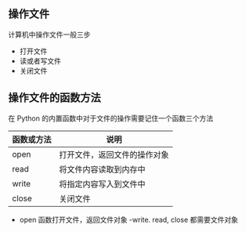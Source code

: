 
## 操作文件

计算机中操作文件一般三步

- 打开文件
- 读或者写文件
- 关闭文件

## 操作文件的函数方法

在 Python 的内置函数中对于文件的操作需要记住一个函数三个方法

| 函数或方法 | 说明                         |
| ---------- | ---------------------------- |
| open       | 打开文件，返回文件的操作对象 |
| read       | 将文件内容读取到内存中       |
| write      | 将指定内容写入到文件中       |
| close      | 关闭文件                     |

- open 函数打开文件，返回文件对象
  -write. read, close 都需要文件对象

